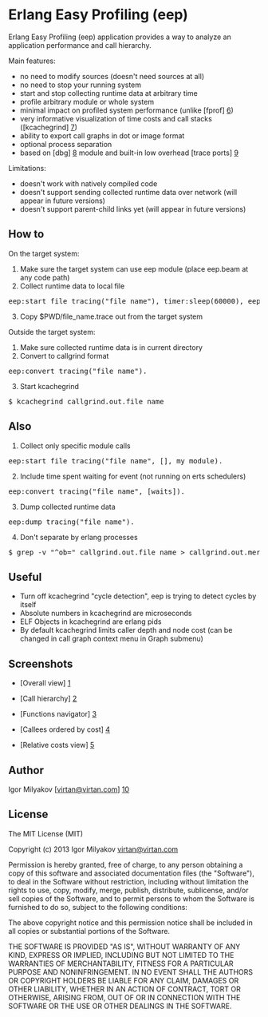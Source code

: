 Erlang Easy Profiling (eep)
===========================

Erlang Easy Profiling (eep) application provides a way to analyze an application performance and call hierarchy.

Main features:
 * no need to modify sources (doesn't need sources at all)
 * no need to stop your running system
 * start and stop collecting runtime data at arbitrary time
 * profile arbitrary module or whole system
 * minimal impact on profiled system performance (unlike [fprof] [6])
 * very informative visualization of time costs and call stacks ([kcachegrind] [7])
 * ability to export call graphs in dot or image format
 * optional process separation
 * based on [dbg] [8] module and built-in low overhead [trace ports] [9]

Limitations:
 * doesn't work with natively compiled code
 * doesn't support sending collected runtime data over network (will appear in future versions)
 * doesn't support parent-child links yet (will appear in future versions)

  [6]: http://www.erlang.org/doc/man/fprof.html
  [7]: http://kcachegrind.sourceforge.net/
  [8]: http://www.erlang.org/doc/man/dbg.html
  [9]: http://www.erlang.org/doc/man/dbg.html#trace_port-2

How to
------

On the target system:

1. Make sure the target system can use eep module (place eep.beam at any code path)
2. Collect runtime data to local file
<pre>
eep:start_file_tracing("file_name"), timer:sleep(60000), eep:stop_tracing().
</pre>
3. Copy $PWD/file_name.trace out from the target system

Outside the target system:

1. Make sure collected runtime data is in current directory
2. Convert to callgrind format
<pre>
eep:convert_tracing("file_name").
</pre>
3. Start kcachegrind
<pre>
$ kcachegrind callgrind.out.file_name
</pre>

Also
----

1. Collect only specific module calls
<pre>
eep:start_file_tracing("file_name", [], my_module).
</pre>
2. Include time spent waiting for event (not running on erts schedulers)
<pre>
eep:convert_tracing("file_name", [waits]).
</pre>
3. Dump collected runtime data
<pre>
eep:dump_tracing("file_name").
</pre>
4. Don't separate by erlang processes
<pre>
$ grep -v "^ob=" callgrind.out.file_name > callgrind.out.merged_file_name
</pre>

Useful
------

* Turn off kcachegrind "cycle detection", eep is trying to detect cycles by itself
* Absolute numbers in kcachegrind are microseconds
* ELF Objects in kcachegrind are erlang pids
* By default kcachegrind limits caller depth and node cost (can be changed in call graph context menu in Graph submenu)

Screenshots
-----------

* [Overall view] [1]
* [Call hierarchy] [2]
* [Functions navigator] [3]
* [Callees ordered by cost] [4]
* [Relative costs view] [5]

  [1]: https://raw.github.com/virtan/eep/master/doc/sshot1.png
  [2]: https://raw.github.com/virtan/eep/master/doc/sshot2.png
  [3]: https://raw.github.com/virtan/eep/master/doc/sshot3.png
  [4]: https://raw.github.com/virtan/eep/master/doc/sshot4.png
  [5]: https://raw.github.com/virtan/eep/master/doc/sshot6.png

Author
------

Igor Milyakov
[virtan@virtan.com] [10]

  [10]: mailto:virtan@virtan.com?subject=Eep

License
-------

The MIT License (MIT)

Copyright (c) 2013 Igor Milyakov virtan@virtan.com

Permission is hereby granted, free of charge, to any person obtaining a copy
of this software and associated documentation files (the "Software"), to deal
in the Software without restriction, including without limitation the rights
to use, copy, modify, merge, publish, distribute, sublicense, and/or sell
copies of the Software, and to permit persons to whom the Software is
furnished to do so, subject to the following conditions:

The above copyright notice and this permission notice shall be included in
all copies or substantial portions of the Software.

THE SOFTWARE IS PROVIDED "AS IS", WITHOUT WARRANTY OF ANY KIND, EXPRESS OR
IMPLIED, INCLUDING BUT NOT LIMITED TO THE WARRANTIES OF MERCHANTABILITY,
FITNESS FOR A PARTICULAR PURPOSE AND NONINFRINGEMENT. IN NO EVENT SHALL THE
AUTHORS OR COPYRIGHT HOLDERS BE LIABLE FOR ANY CLAIM, DAMAGES OR OTHER
LIABILITY, WHETHER IN AN ACTION OF CONTRACT, TORT OR OTHERWISE, ARISING FROM,
OUT OF OR IN CONNECTION WITH THE SOFTWARE OR THE USE OR OTHER DEALINGS IN
THE SOFTWARE.
